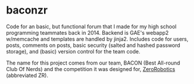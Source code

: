 # baconzr
Code for an basic, but functional forum that I made for my high school programming teammates back in 2014. Backend is GAE's webapp2 w/memcache and templates are handled by jinja2. Includes code for users, posts, comments on posts, basic security (salted and hashed password storage), and (basic) version control for the team code.

The name for this project comes from our team, BACON (Best All-round Club Of Nerds) and the competition it was designed for, <a href="http://zerorobotics.mit.edu/">ZeroRobotics</a> (abbreviated ZR).
